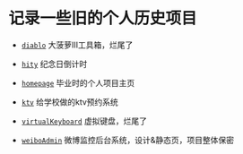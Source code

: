 # 记录一些旧的个人历史项目


* [`diablo`](https://jeffery-young.github.io/histroy/diablo/) 大菠萝III工具箱，烂尾了

* [`hity`](https://jeffery-young.github.io/histroy/hity/) 纪念日倒计时

* [`homepage`](https://jeffery-young.github.io/histroy/homepage/) 毕业时的个人项目主页

* [`ktv`](https://jeffery-young.github.io/histroy/ktv/) 给学校做的ktv预约系统

* [`virtualKeyboard`](https://jeffery-young.github.io/histroy/virtualKeyboard/) 虚拟键盘，烂尾了

* [`weiboAdmin`](https://jeffery-young.github.io/histroy/weiboAdmin/) 微博监控后台系统，设计&静态页，项目整体保密
